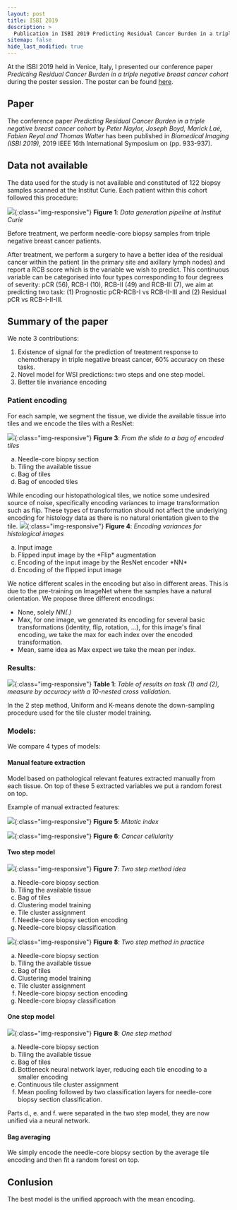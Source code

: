 ```yaml
---
layout: post
title: ISBI 2019
description: >
  Publication in ISBI 2019 Predicting Residual Cancer Burden in a triple negative breast cancer cohort.
sitemap: false
hide_last_modified: true
---
```


At the ISBI 2019 held in Venice, Italy, I presented our conference paper *Predicting Residual Cancer Burden in a triple negative breast cancer cohort* during the poster session. The poster can be found [here](http://members.cbio.mines-paristech.fr/~pnaylor/Downloads/isbi_19_poster.pdf).

## Paper
The conference paper *Predicting Residual Cancer Burden in a triple negative breast cancer cohort* by *Peter Naylor, Joseph Boyd, Marick Laé, Fabien Reyal and Thomas Walter* has been published in *Biomedical Imaging (ISBI 2019)*, 2019 IEEE 16th International Symposium on (pp. 933-937).

## Data not available
The data used for the study is not available and constituted of 122 biopsy samples scanned at the Institut Curie. 
Each patient within this cohort followed this procedure:

![](/assets/img/posts/isbi2019/TNBC_pipeline.png){:class="img-responsive"}
**Figure 1**: *Data generation pipeline at Institut Curie* 

Before treatment, we perform needle-core biopsy samples from triple negative breast cancer patients. 

After treatment, we perform a surgery to have a better idea of the residual cancer within the patient (in the primary site and axillary lymph nodes) and report a RCB score which is the variable we wish to predict. This continuous variable can be categorised into four types corresponding to four degrees of severity: pCR (56), RCB-I (10), RCB-II (49) and RCB-III (7), we aim at predicting two task: (1) Prognostic pCR-RCB-I vs RCB-II-III and (2) Residual pCR vs RCB-I-II-III. 

## Summary of the paper
We note 3 contributions:
1) Existence of signal for the prediction of treatment response to chemotherapy in triple negative breast cancer, 60% accuracy on these tasks.
2) Novel model for WSI predictions: two steps and one step model.
3) Better tile invariance encoding

### Patient encoding

For each sample, we segment the tissue, we divide the available tissue into tiles and we encode the tiles with a ResNet:


![](/assets/img/posts/isbi2019/tissue_encoding.png){:class="img-responsive"}
**Figure 3**: *From the slide to a bag of encoded tiles* 
<ol type="a">
  <li>Needle-core biopsy section</li>
  <li>Tiling the available tissue</li>
  <li>Bag of tiles</li>
  <li>Bag of encoded tiles</li>
</ol>

While encoding our histopathological tiles, we notice some undesired source of noise, specifically encoding variances to image transformation such as flip. These types of transformation should not affect the underlying encoding for histology data as there is no natural orientation given to the tile.
![](/assets/img/posts/isbi2019/encoding_variance.png){:class="img-responsive"}
**Figure 4**: *Encoding variances for histological images* 

<ol type="a">
  <li>Input image</li>
  <li>Flipped input image by the *Flip* augmentation</li>
  <li>Encoding of the input image by the ResNet encoder *NN*</li>
  <li>Encoding of the flipped input image</li>
</ol>
We notice different scales in the encoding but also in different areas. This is due to the pre-training on ImageNet where the samples have a natural orientation.
We propose three different encodings:

- None, solely *NN(.)*
- Max, for one image, we generated its encoding for several basic transformations (identity, flip, rotation, ...), for this image's final encoding, we take the max for each index over the encoded transformation.
- Mean, same idea as Max expect we take the mean per index.

### Results: 

![](/assets/img/posts/isbi2019/table_results_TNBC.png){:class="img-responsive"}
**Table 1**: *Table of results on task (1) and (2), measure by accuracy with a 10-nested cross validation*.

In the 2 step method, Uniform and K-means denote the down-sampling procedure used for the tile cluster model training.

### Models:
We compare 4 types of models:
#### Manual feature extraction
Model based on pathological relevant features extracted manually from each tissue. On top of these 5 extracted variables we put a random forest on top.

Example of manual extracted features:

![](/assets/img/posts/isbi2019/mitose_count.png){:class="img-responsive"}
**Figure 5**: *Mitotic index* 

![](/assets/img/posts/isbi2019/cancer_count.png){:class="img-responsive"}
**Figure 6**: *Cancer cellularity* 

#### Two step model

![](/assets/img/posts/isbi2019/2S_idea.png){:class="img-responsive"}
**Figure 7**: *Two step method idea* 
<ol type="a">
  <li>Needle-core biopsy section</li>
  <li>Tiling the available tissue</li>
  <li>Bag of tiles</li>
  <li>Clustering model training</li>
  <li>Tile cluster assignment</li>
  <li>Needle-core biopsy section encoding</li>
  <li>Needle-core biopsy classification</li>
</ol>

![](/assets/img/posts/isbi2019/2S_practice.png){:class="img-responsive"}
**Figure 8**: *Two step method in practice* 
<ol type="a">
  <li>Needle-core biopsy section</li>
  <li>Tiling the available tissue</li>
  <li>Bag of tiles</li>
  <li>Clustering model training</li>
  <li>Tile cluster assignment</li>
  <li>Needle-core biopsy section encoding</li>
  <li>Needle-core biopsy classification</li>
</ol>

#### One step model
![](/assets/img/posts/isbi2019/one_step.png){:class="img-responsive"}
**Figure 8**: *One step method* 
<ol type="a">
  <li>Needle-core biopsy section</li>
  <li>Tiling the available tissue</li>
  <li>Bag of tiles</li>
  <li>Bottleneck neural network layer, reducing each tile encoding to a smaller encoding</li>
  <li>Continuous tile cluster assignment</li>
  <li>Mean pooling followed by two classification layers for needle-core biopsy section classification.</li>
</ol>
Parts d., e. and f. were separated in the two step model, they are now unified via a neural network.

#### Bag averaging
We simply encode the needle-core biopsy section by the average tile encoding and then fit a random forest on top.



## Conlusion
The best model is the unified approach with the mean encoding.
